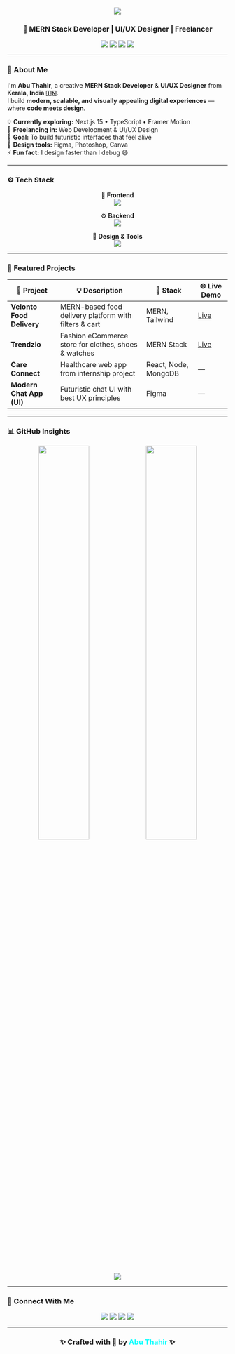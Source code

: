 <!-- ⚡ Futuristic GitHub Profile README for Abu Thahir -->

<h1 align="center">
  <img src="https://readme-typing-svg.herokuapp.com?font=Orbitron&size=30&duration=3500&color=00BFFF&center=true&vCenter=true&lines=Hey+👋+I'm+Abu+Thahir!;!MERN+Stack+Developer+🚀;UI%2FUX+Designer+🎨;Freelancer+💻" />
</h1>

<h3 align="center">🚀 MERN Stack Developer | UI/UX Designer | Freelancer</h3>

<p align="center">
  <a href="https://abu-thahir.vercel.app" target="_blank"><img src="https://img.shields.io/badge/🌐_Portfolio-0D1117?style=for-the-badge&logo=vercel&logoColor=00FFFF"/></a>
  <a href="mailto:abuthahir.dev@gmail.com"><img src="https://img.shields.io/badge/📧_Email-D14836?style=for-the-badge&logo=gmail&logoColor=white"/></a>
  <a href="https://www.linkedin.com/in/abuthahir-es"><img src="https://img.shields.io/badge/💼_LinkedIn-0077B5?style=for-the-badge&logo=linkedin&logoColor=white"/></a>
  <a href="https://www.figma.com/@abu-thahir"><img src="https://img.shields.io/badge/🎨_Figma-000?style=for-the-badge&logo=figma&logoColor=white"/></a>
</p>

---

### 🧠 About Me  

I'm **Abu Thahir**, a creative **MERN Stack Developer** & **UI/UX Designer** from **Kerala, India 🇮🇳**.  
I build **modern, scalable, and visually appealing digital experiences** — where **code meets design**.

💡 **Currently exploring:** Next.js 15 • TypeScript • Framer Motion  
💼 **Freelancing in:** Web Development & UI/UX Design  
🎯 **Goal:** To build futuristic interfaces that feel alive  
🎨 **Design tools:** Figma, Photoshop, Canva  
⚡ **Fun fact:** I design faster than I debug 😅  

---

### ⚙️ Tech Stack  

<div align="center">

🧩 **Frontend**  
<img src="https://skillicons.dev/icons?i=react,nextjs,js,ts,tailwind,html,css,materialui" />

⚙️ **Backend**  
<img src="https://skillicons.dev/icons?i=nodejs,express,mongodb,postman,jwt" />

🎨 **Design & Tools**  
<img src="https://skillicons.dev/icons?i=figma,photoshop,git,vercel,render,vscode" />

</div>

---

### 💼 Featured Projects  

| 🚀 Project | 💡 Description | 🧠 Stack | 🌐 Live Demo |
|-------------|----------------|-----------|---------------|
| **Velonto Food Delivery** | MERN-based food delivery platform with filters & cart | MERN, Tailwind | [Live](https://velonto.vercel.app) |
| **Trendzio** | Fashion eCommerce store for clothes, shoes & watches | MERN Stack | [Live](https://trendzio.vercel.app) |
| **Care Connect** | Healthcare web app from internship project | React, Node, MongoDB | — |
| **Modern Chat App (UI)** | Futuristic chat UI with best UX principles | Figma | — |

---

### 📊 GitHub Insights  

<p align="center">
  <img src="https://github-readme-stats.vercel.app/api?username=Abu10thahir7-github&show_icons=true&theme=react&bg_color=0D1117&hide_border=true&icon_color=00FFFF&title_color=00BFFF" width="48%" />
  <img src="https://github-readme-streak-stats.herokuapp.com/?user=Abu10thahir7-github&theme=react&hide_border=true&ring=00BFFF&fire=00FFFF" width="48%" />
</p>

<p align="center">
  <img src="https://github-readme-activity-graph.vercel.app/graph?username=Abu10thahir7-github&bg_color=0D1117&color=00BFFF&line=00FFFF&point=00FFFF&hide_border=true" />
</p>

---

### 🤝 Connect With Me  

<p align="center">
  <a href="mailto:abuthahir.dev@gmail.com"><img src="https://img.shields.io/badge/Gmail-D14836?style=for-the-badge&logo=gmail&logoColor=white"/></a>
  <a href="https://www.linkedin.com/in/abuthahir-es"><img src="https://img.shields.io/badge/LinkedIn-0077B5?style=for-the-badge&logo=linkedin&logoColor=white"/></a>
  <a href="https://abu-thahir.vercel.app"><img src="https://img.shields.io/badge/Portfolio-0D1117?style=for-the-badge&logo=vercel&logoColor=00FFFF"/></a>
  <a href="https://www.figma.com/@abu-thahir"><img src="https://img.shields.io/badge/Figma-000?style=for-the-badge&logo=figma&logoColor=white"/></a>
</p>

---

<h3 align="center">✨ Crafted with 💙 by <span style="color:#00FFFF;">Abu Thahir</span> ✨</h3>
